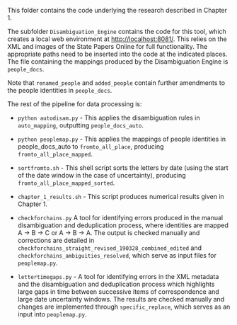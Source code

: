 This folder contains the code underlying the research described in Chapter 1.

The subfolder `Disambiguation_Engine` contains the code for this tool, which creates a local web environment at [http://localhost:8081/](http://localhost:8081/). This relies on the XML and images of the State Papers Online for full functionality. The appropriate paths need to be inserted into the code at the indicated places. The file containing the mappings produced by the Disambiguation Engine is `people_docs`.

Note that `renamed_people` and `added_people` contain further amendments to the people identities in `people_docs`.

The rest of the pipeline for data processing is:

- `python autodisam.py` - This applies the disambiguation rules in `auto_mapping`, outputting `people_docs_auto`.

- `python peoplemap.py` - This applies the mappings of people identities in people_docs_auto to `fromto_all_place`, producing `fromto_all_place_mapped`.

- `sortfromto.sh` - This shell script sorts the letters by date (using the start of the date window in the case of uncertainty), producing `fromto_all_place_mapped_sorted`.

- `chapter_1_results.sh` - This script produces numerical results given in Chapter 1.

- `checkforchains.py` A tool for identifying errors produced in the manual disambiguation and deduplication process, where identities are mapped A -> B -> C or A -> B -> A. The output is checked manually and corrections are detailed in `checkforchains_straight_revised_190328_combined_edited` and `checkforchains_ambiguities_resolved`, which serve as input files for `peoplemap.py`.

- `lettertimegaps.py` - A tool for identifying errors in the XML metadata and the disambiguation and deduplication process which highlights large gaps in time between successive items of correspondence and large date uncertainty windows. The results are checked manually and changes are implemented through `specific_replace`, which serves as an input into `peoplemap.py`.

